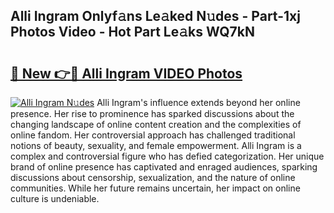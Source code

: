 ## Alli Ingram Onlyf𝚊ns Le𝚊ked N𝚞des - Part-1xj Photos Video - Hot Part Le𝚊ks WQ7kN

# <h2><a href="http://ab61501.deff.icu/?id=Alli+Ingram">🔗 New 👉🔴 Alli Ingram VIDEO Photos</a></h2>

[![Alli Ingram N𝚞des](https://i.imgur.com/rIISA9y.gif)](http://ab61501.deff.icu/?id=Alli+Ingram)
Alli Ingram's influence extends beyond her online presence. Her rise to prominence has sparked discussions about the changing landscape of online content creation and the complexities of online fandom. Her controversial approach has challenged traditional notions of beauty, sexuality, and female empowerment. Alli Ingram is a complex and controversial figure who has defied categorization. Her unique brand of online presence has captivated and enraged audiences, sparking discussions about censorship, sexualization, and the nature of online communities. While her future remains uncertain, her impact on online culture is undeniable.
